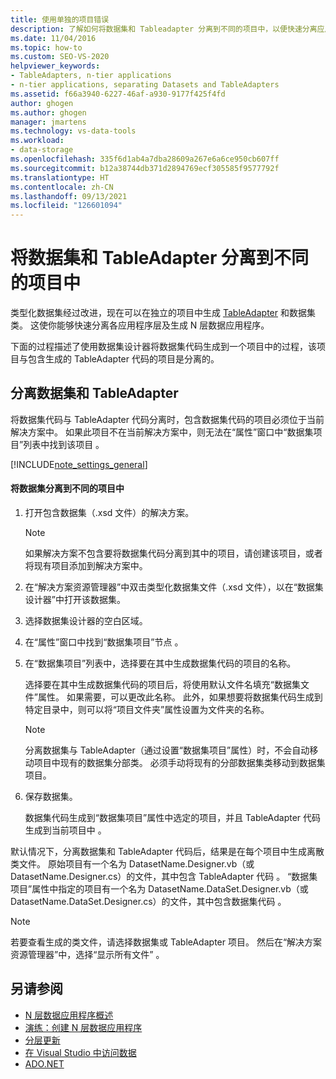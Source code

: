 ```yaml
---
title: 使用单独的项目错误
description: 了解如何将数据集和 Tableadapter 分离到不同的项目中，以便快速分离应用程序层并生成 N 层数据应用程序。
ms.date: 11/04/2016
ms.topic: how-to
ms.custom: SEO-VS-2020
helpviewer_keywords:
- TableAdapters, n-tier applications
- n-tier applications, separating Datasets and TableAdapters
ms.assetid: f66a3940-6227-46af-a930-9177f425f4fd
author: ghogen
ms.author: ghogen
manager: jmartens
ms.technology: vs-data-tools
ms.workload:
- data-storage
ms.openlocfilehash: 335f6d1ab4a7dba28609a267e6a6ce950cb607ff
ms.sourcegitcommit: b12a38744db371d2894769ecf305585f9577792f
ms.translationtype: HT
ms.contentlocale: zh-CN
ms.lasthandoff: 09/13/2021
ms.locfileid: "126601094"
---
```

# <a name="separate-datasets-and-tableadapters-into-different-projects"></a>将数据集和 TableAdapter 分离到不同的项目中
类型化数据集经过改进，现在可以在独立的项目中生成 [TableAdapter](create-and-configure-tableadapters.md) 和数据集类。 这使你能够快速分离各应用程序层及生成 N 层数据应用程序。

下面的过程描述了使用数据集设计器将数据集代码生成到一个项目中的过程，该项目与包含生成的 TableAdapter 代码的项目是分离的。

## <a name="separate-datasets-and-tableadapters"></a>分离数据集和 TableAdapter
将数据集代码与 TableAdapter 代码分离时，包含数据集代码的项目必须位于当前解决方案中。 如果此项目不在当前解决方案中，则无法在“属性”窗口中“数据集项目”列表中找到该项目 。

[!INCLUDE[note_settings_general](../data-tools/includes/note_settings_general_md.md)]

#### <a name="to-separate-the-dataset-into-a-different-project"></a>将数据集分离到不同的项目中

1. 打开包含数据集（.xsd 文件）的解决方案。

    > [!NOTE]
    > 如果解决方案不包含要将数据集代码分离到其中的项目，请创建该项目，或者将现有项目添加到解决方案中。

2. 在“解决方案资源管理器”中双击类型化数据集文件（.xsd 文件），以在“数据集设计器”中打开该数据集。

3. 选择数据集设计器的空白区域。

4. 在“属性”窗口中找到“数据集项目”节点 。

5. 在“数据集项目”列表中，选择要在其中生成数据集代码的项目的名称。

     选择要在其中生成数据集代码的项目后，将使用默认文件名填充“数据集文件”属性。 如果需要，可以更改此名称。 此外，如果想要将数据集代码生成到特定目录中，则可以将“项目文件夹”属性设置为文件夹的名称。

    > [!NOTE]
    > 分离数据集与 TableAdapter（通过设置“数据集项目”属性）时，不会自动移动项目中现有的数据集分部类。 必须手动将现有的分部数据集类移动到数据集项目。

6. 保存数据集。

     数据集代码生成到“数据集项目”属性中选定的项目，并且 TableAdapter 代码生成到当前项目中 。

默认情况下，分离数据集和 TableAdapter 代码后，结果是在每个项目中生成离散类文件。 原始项目有一个名为 DatasetName.Designer.vb（或 DatasetName.Designer.cs）的文件，其中包含 TableAdapter 代码 。 “数据集项目”属性中指定的项目有一个名为 DatasetName.DataSet.Designer.vb（或 DatasetName.DataSet.Designer.cs）的文件，其中包含数据集代码 。

> [!NOTE]
> 若要查看生成的类文件，请选择数据集或 TableAdapter 项目。 然后在“解决方案资源管理器”中，选择“显示所有文件” 。

## <a name="see-also"></a>另请参阅

- [N 层数据应用程序概述](../data-tools/n-tier-data-applications-overview.md)
- [演练：创建 N 层数据应用程序](../data-tools/walkthrough-creating-an-n-tier-data-application.md)
- [分层更新](../data-tools/hierarchical-update.md)
- [在 Visual Studio 中访问数据](../data-tools/accessing-data-in-visual-studio.md)
- [ADO.NET](/dotnet/framework/data/adonet/index)
